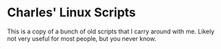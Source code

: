 # Charles' Linux Scripts

This is a copy of a bunch of old scripts that I carry around with me.  Likely not very useful for most people, but you never know.

